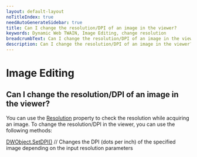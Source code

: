 ```yaml
---
layout: default-layout
noTitleIndex: true
needAutoGenerateSidebar: true
title: Can I change the resolution/DPI of an image in the viewer?
keywords: Dynamic Web TWAIN, Image Editing, change resolution
breadcrumbText: Can I change the resolution/DPI of an image in the viewer?
description: Can I change the resolution/DPI of an image in the viewer?
---
```


# Image Editing

## Can I change the resolution/DPI of an image in the viewer?

You can use the <a href="https://www.dynamsoft.com/web-twain/docs-archive/info/api/WebTwain_Acquire.html?ver=17.2.1#resolution" target="_blank">Resolution</a> property to check the resolution while acquiring an image. To change the resolution/DPI in the viewer, you can use the following methods:

<a href="https://www.dynamsoft.com/web-twain/docs-archive/info/api/WebTwain_Edit.html?ver=17.2.1#setdpi" target="_blank">DWObject.SetDPI()</a> // Changes the DPI (dots per inch) of the specified image depending on the input resolution parameters
